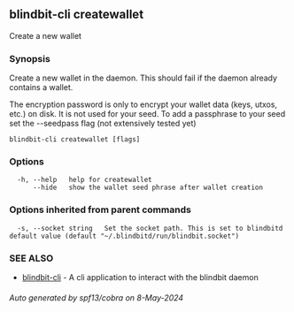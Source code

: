 ## blindbit-cli createwallet

Create a new wallet

### Synopsis

Create a new wallet in the daemon. This should fail if the daemon already contains a wallet.

The encryption password is only to encrypt your wallet data (keys, utxos, etc.) on disk. It is not used for your seed. 
To add a passphrase to your seed set the --seedpass flag (not extensively tested yet)


```
blindbit-cli createwallet [flags]
```

### Options

```
  -h, --help   help for createwallet
      --hide   show the wallet seed phrase after wallet creation
```

### Options inherited from parent commands

```
  -s, --socket string   Set the socket path. This is set to blindbitd default value (default "~/.blindbitd/run/blindbit.socket")
```

### SEE ALSO

* [blindbit-cli](blindbit-cli.md)	 - A cli application to interact with the blindbit daemon

###### Auto generated by spf13/cobra on 8-May-2024
